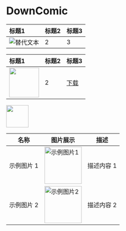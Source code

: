# DownComic

| 标题1 | 标题2 | 标题3 |
| :-- | :-- | :-- |
| ![替代文本](https://i.imghippo.com/files/pmDc2629nTU.png) | 2 | 3 |



| 标题1 | 标题2 | 标题3 |
| :-- | :-- | :-- |
| <img src="https://i.imghippo.com/files/pmDc2629nTU.png" width="80">   | 2 | [下载](https://url83.ctfile.com/f/5062883-1526142178-fd1cd0?p=5767)  |



 <img src="https\://i.imghippo.com/files/pmDc2629nTU.png" width="60"> 


| 名称         | 图片展示                                      | 描述         |
|--------------|-----------------------------------------------|--------------|
| 示例图片 1   | <img src="https://i.imgur.com/你的图片ID1.jpg" alt="示例图片1" width="100"> | 描述内容 1   |
| 示例图片 2   | <img src="https://i.imgur.com/你的图片ID2.jpg" alt="示例图片2" width="100"> | 描述内容 2   |
